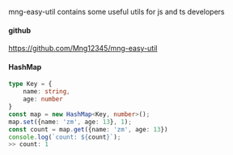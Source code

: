 mng-easy-util contains some useful utils for js and ts developers

#### github
https://github.com/Mng12345/mng-easy-util 

#### HashMap
```typescript
type Key = {
    name: string,
    age: number
}
const map = new HashMap<Key, number>();
map.set({name: 'zm', age: 13}, 1);
const count = map.get({name: 'zm', age: 13})
console.log(`count: ${count}`);
>> count: 1
```
